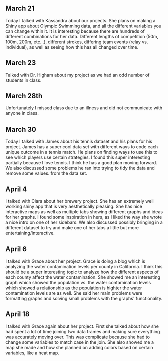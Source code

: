 ## March 21

Today I talked with Kassandra about our projects. She plans on making a Shiny app about Olympic Swimming data, and all the different variables you can change within it. It is interesting because there are hundreds of different combinations for her data. Different lengths of competition (50m, 100m, 200m, etc...), different strokes, differing team events (relay vs. individual), as well as seeing how this has all changed over time.

## March 23

Talked with Dr. Higham about my project as we had an odd number of students in class.

## March 28th

Unfortunately I missed class due to an illness and did not communicate with anyone in class.

## March 30

Today I talked with James about his tennis dataset and his plans for his project. James has a super cool data set with different ways to code each unique outcome in a tennis match. He plans on finding ways to use this to see which players use certain strategies. I found this super interesting partially because I love tennis. I think he has a good plan moving forward. We also discussed some problems he ran into trying to tidy the data and remove some values. from the data set.

## April 4

I talked with Clara about her brewery project. She has an extremely well working shiny app that is very aesthetically pleasing. She has nice interactive maps as well as multiple tabs showing different graphs and ideas for her graphs. I found some inspiration in hers, as I liked the way she wrote a nice intro on one of her sidebars. We also discussed possibly bringing in a different dataset to try and make one of her tabs a little but more entertaining/interactive.

## April 6

I talked with Grace about her project. Grace is doing a blog which is analyzing the water contamination levels per county in California. I think this should be a super interesting topic to analyze how the different aspects of each county affect the water contamination. She showed me an interesting graph which showed the population vs. the water contamination levels which showed a relationship as the population is highter the water contamination levels are as well. She said her main problems were formatting graphs and solving small problems with the graphs' functionality.

## April 18 

I talked with Grace again about her project. First she talked about how she had spent a lot of time joining two data frames and making sure everything was accurately moving over. This was complicate because she had to change some variables to match case in the join. She also showed me a map she made and how she planned on adding colors based on certain variables, like a heat map.